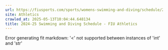 ```yaml
---
url: https://fiusports.com/sports/womens-swimming-and-diving/schedule/2024-25?grid=true
site: Athletics
crawled_at: 2025-05-13T10:04:44.648134
title: 2024-25 Swimming and Diving Schedule - FIU Athletics
---
```


Error generating fit markdown: '<' not supported between instances of 'int' and 'str'